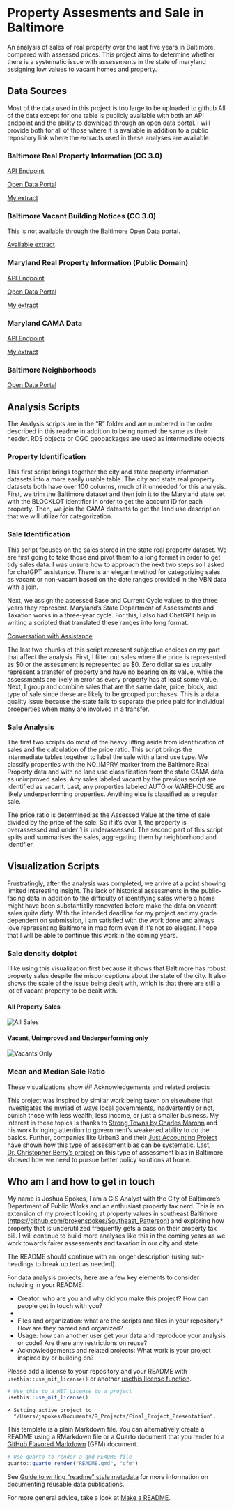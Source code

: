 

# Property Assesments and Sale in Baltimore

An analysis of sales of real property over the last five years in
Baltimore, compared with assessed prices. This project aims to determine
whether there is a systematic issue with assessments in the state of
maryland assigning low values to vacant homes and property.

## Data Sources

Most of the data used in this project is too large to be uploaded to
github.All of the data except for one table is publicly available with
both an API endpoint and the ability to download through an open data
portal. I will provide both for all of those where it is available in
addition to a public repository link where the extracts used in these
analyses are available.

### Baltimore Real Property Information (CC 3.0)

[API
Endpoint](https://geodata.baltimorecity.gov/egis/rest/services/CityView/Realproperty_OB/FeatureServer/0)

[Open Data
Portal](https://data.baltimorecity.gov/datasets/baltimore::real-property-information-2/about)

[My extract](https://doi.org/10.5281/zenodo.14498393)

### Baltimore Vacant Building Notices (CC 3.0)

This is not available through the Baltimore Open Data portal.

[Available extract](https://doi.org/10.5281/zenodo.14497481)

### Maryland Real Property Information (Public Domain)

[API
Endpoint](https://geodata.md.gov/imap/rest/services/PlanningCadastre/MD_ParcelBoundaries/MapServer/0)

[Open Data
Portal](https://opendata.maryland.gov/Business-and-Economy/Maryland-Real-Property-Assessments_Hidden-Property/ed4q-f8tm/about_data)

[My extract](https://doi.org/10.5281/zenodo.14498401)

### Maryland CAMA Data

[API
Endpoint](https://geodata.md.gov/imap/rest/services/PlanningCadastre/MD_ComputerAssistedMassAppraisal/MapServer)

[My extract](https://doi.org/10.5281/zenodo.14498436)

### Baltimore Neighborhoods

[Open Data
Portal](https://data.baltimorecity.gov/datasets/baltimore::neighborhood-statistical-area-nsa-boundaries/about)

## Analysis Scripts

The Analysis scripts are in the “R” folder and are numbered in the order
described in this readme in addition to being named the same as their
header. RDS objects or OGC geopackages are used as intermediate objects

### Property Identification

This first script brings together the city and state property
information datasets into a more easily usable table. The city and state
real property datasets both have over 100 columns, much of it unneeded
for this analysis. First, we trim the Baltimore dataset and then join it
to the Maryland state set with the BLOCKLOT identifier in order to get
the account ID for each property. Then, we join the CAMA datasets to get
the land use description that we will utilize for categorization.

### Sale Identification

This script focuses on the sales stored in the state real property
dataset. We are first going to take those and pivot them to a long
format in order to get tidy sales data. I was unsure how to approach the
next two steps so I asked for chatGPT assistance. There is an elegant
method for categorizing sales as vacant or non-vacant based on the date
ranges provided in the VBN data with a join.

Next, we assign the assessed Base and Current Cycle values to the three
years they represent. Maryland’s State Department of Assessments and
Taxation works in a three-year cycle. For this, I also had ChatGPT help
in writing a scripted that translated these ranges into long format.

[Conversation with
Assistance](https://chatgpt.com/share/675f4586-a0cc-8010-8570-52b9856d12c8)

The last two chunks of this script represent subjective choices on my
part that affect the analysis. First, I filter out sales where the price
is represented as \$0 or the assessment is represented as \$0. Zero
dollar sales usually represent a transfer of property and have no
bearing on its value, while the assessments are likely in error as every
property has at least some value. Next, I group and combine sales that
are the same date, price, block, and type of sale since these are likely
to be grouped purchases. This is a data quality issue because the state
fails to separate the price paid for individual proeperties when many
are involved in a transfer.

### Sale Analysis

The first two scripts do most of the heavy lifting aside from
identification of sales and the calculation of the price ratio. This
script brings the intermediate tables together to label the sale with a
land use type. We classify properties with the NO_IMPRV marker from the
Baltimore Real Property data and with no land use classification from
the state CAMA data as unimproved sales. Any sales labeled vacant by the
previous script are identified as vacant. Last, any properties labeled
AUTO or WAREHOUSE are likely underperforming properties. Anything else
is classified as a regular sale.

The price ratio is determined as the Assessed Value at the time of sale
divided by the price of the sale. So if it’s over 1, the property is
overassessed and under 1 is underassessed. The second part of this
script splits and summarises the sales, aggregating them by neighborhood
and identifier.

## Visualization Scripts

Frustratingly, after the analysis was completed, we arrive at a point
showing limited interesting insight. The lack of historical assessments
in the public-facing data in addition to the difficulty of identifying
sales where a home might have been substantially renovated before make
the data on vacant sales quite dirty. With the intended deadline for my
project and my grade dependent on submission, I am satisfied with the
work done and always love representing Baltimore in map form even if
it’s not so elegant. I hope that I will be able to continue this work in
the coming years.

### Sale density dotplot

I like using this visualization first because it shows that Baltimore
has robust property sales despite the misconceptions about the state of
the city. It also shows the scale of the issue being dealt with, which
is that there are still a lot of vacant property to be dealt with.

#### All Property Sales

![All Sales](Images/rdeck_dotplot.png)

#### Vacant, Unimproved and Underperforming only

![Vacants Only](Images/vacants_only_dotplot.png)

### Mean and Median Sale Ratio

These visualizations show \## Acknowledgements and related projects

This project was inspired by similar work being taken on elsewhere that
investigates the myriad of ways local governments, inadvertently or not,
punish those with less wealth, less income, or just a smaller business.
My interest in these topics is thanks to [Strong Towns by Charles
Marohn](https://www.strongtowns.org/) and his work bringing attention to
government’s weakened ability to do the basics. Further, companies like
Urban3 and their [Just Accounting
Project](https://www.justaccounting.org/) have shown how this type of
assessment bias can be systematic. Last, [Dr. Christopher Berry’s
project](https://s3.us-east-2.amazonaws.com/propertytaxdata.uchicago.edu/nationwide_reports/web/Baltimore%20city_Maryland.html#5_who_is_over-assessed)
on this type of assessment bias in Baltimore showed how we need to
pursue better policy solutions at home.

## Who am I and how to get in touch

My name is Joshua Spokes, I am a GIS Analyst with the City of
Baltimore’s Department of Public Works and an enthusiast property tax
nerd. This is an extension of my project looking at property values in
southeast Baltimore
(https://github.com/brokenspokes/Southeast_Patterson) and exploring how
property that is underutilized frequently gets a pass on their property
tax bill. I will continue to build more analyses like this in the coming
years as we work towards fairer assessments and taxation in our city and
state.

The README should continue with an longer description (using
sub-headings to break up text as needed).

For data analysis projects, here are a few key elements to consider
including in your README:

- Creator: who are you and why did you make this project? How can people
  get in touch with you?
- 
- Files and organization: what are the scripts and files in your
  repository? How are they named and organized?
- Usage: how can another user get your data and reproduce your analysis
  or code? Are there any restrictions on reuse?
- Acknowledgements and related projects: What work is your project
  inspired by or building on?

Please add a license to your repository and your README with
`usethis::use_mit_license()` or another [usethis license
function](https://usethis.r-lib.org/reference/licenses.html).

``` r
# Use this to a MIT License to a project 
usethis::use_mit_license()
```

    ✔ Setting active project to
      "/Users/jspokes/Documents/R_Projects/Final_Project_Presentation".

This template is a plain Markdown file. You can alternatively create a
README using a RMarkdown file or a Quarto document that you render to a
[GitHub Flavored
Markdown](https://quarto.org/docs/output-formats/gfm.html) (GFM)
document.

``` r
# Use quarto to render a qmd README file
quarto::quarto_render("README.qmd", "gfm")
```

See [Guide to writing “readme” style
metadata](https://data.research.cornell.edu/data-management/sharing/readme/)
for more information on documenting reusable data publications.

For more general advice, take a look at [Make a
README](https://www.makeareadme.com/).
